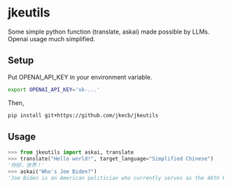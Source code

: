 # jkeutils
Some simple python function (translate, askai) made possible by LLMs. Openai usage much simplified.

## Setup
Put OPENAI_API_KEY in your environment variable. 
```bash
export OPENAI_API_KEY='sk-...'
```

Then,
```sh
pip install git+https://github.com/jkecb/jkeutils
```

## Usage

```python
>>> from jkeutils import askai, translate
>>> translate("Hello world!", target_language="Simplified Chinese")
'你好，世界！'
>>> askai("Who's Joe Biden?")
'Joe Biden is an American politician who currently serves as the 46th President of the United States. He was born on November 20, 1942, in Scranton, Pennsylvania. Prior to becoming President, Biden served as Vice President under President Barack Obama from 2009 to 2017. He had a long political career that included serving as a U.S. Senator from Delaware from 1973 to 2009. Biden is a member of the Democratic Party and has focused on issues such as healthcare, climate change, and racial justice throughout his career.'
```
